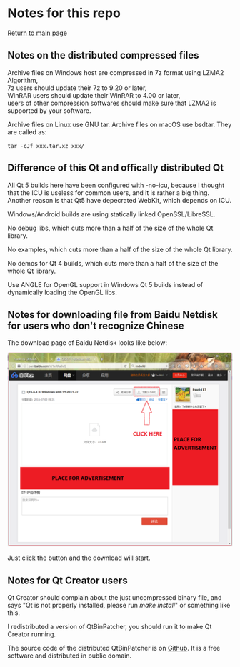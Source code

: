 # Notes for this repo

[Return to main page](index.md)

## Notes on the distributed compressed files

Archive files on Windows host are compressed in 7z format using LZMA2 Algorithm,   
7z users should update their 7z to 9.20 or later,   
WinRAR users should update their WinRAR to 4.00 or later,   
users of other compression softwares should make sure that LZMA2 is supported by your software.

Archive files on Linux use GNU tar. Archive files on macOS use bsdtar. They are called as:
```
tar -cJf xxx.tar.xz xxx/
```

## Difference of this Qt and offically distributed Qt

All Qt 5 builds here have been configured with -no-icu, because I thought that the ICU is useless for common users, and it is rather a big thing.  
Another reason is that Qt5 have depecrated WebKit, which depends on ICU.

Windows/Android builds are using statically linked OpenSSL/LibreSSL.

No debug libs, which cuts more than a half of the size of the whole Qt library.

No examples, which cuts more than a half of the size of the whole Qt library.

No demos for Qt 4 builds, which cuts more than a half of the size of the whole Qt library.

Use ANGLE for OpenGL support in Windows Qt 5 builds instead of dynamically loading the OpenGL libs.

## Notes for downloading file from Baidu Netdisk for users who don't recognize Chinese

The download page of Baidu Netdisk looks like below:

![pic](baidu_netdisk.png)

Just click the button and the download will start.

## Notes for Qt Creator users

Qt Creator should complain about the just uncompressed binary file, and says "Qt is not properly installed, please run _make install_" or something like this.

I redistributed a version of QtBinPatcher, you should run it to make Qt Creator running.

The source code of the distributed QtBinPatcher is on [Github](https://github.com/Fsu0413/QtBinPatcher). It is a free software and distributed in public domain.
